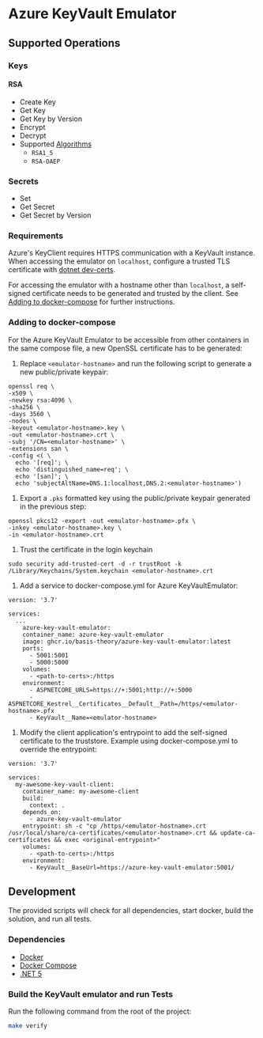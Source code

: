 # Azure KeyVault Emulator

## Supported Operations

### Keys

#### RSA

- Create Key
- Get Key
- Get Key by Version
- Encrypt
- Decrypt
- Supported [Algorithms](https://docs.microsoft.com/en-us/rest/api/keyvault/decrypt/decrypt#jsonwebkeyencryptionalgorithm)
    - `RSA1_5`
    - `RSA-OAEP`

### Secrets

- Set
- Get Secret
- Get Secret by Version

### Requirements

Azure's KeyClient requires HTTPS communication with a KeyVault instance.
When accessing the emulator on `localhost`, configure a trusted TLS certificate with [dotnet dev-certs](https://docs.microsoft.com/en-us/dotnet/core/additional-tools/self-signed-certificates-guide#with-dotnet-dev-certs).

For accessing the emulator with a hostname other than `localhost`, a self-signed certificate needs to be generated and trusted by the client. See [Adding to docker-compose](#adding-to-docker-compose) for further instructions.

### Adding to docker-compose

For the Azure KeyVault Emulator to be accessible from other containers in the same compose file, a new OpenSSL certificate has to be generated:
1. Replace `<emulator-hostname>` and run the following script to generate a new public/private keypair:
```
openssl req \
-x509 \
-newkey rsa:4096 \
-sha256 \
-days 3560 \
-nodes \
-keyout <emulator-hostname>.key \
-out <emulator-hostname>.crt \
-subj '/CN=<emulator-hostname>' \
-extensions san \
-config <( \
  echo '[req]'; \
  echo 'distinguished_name=req'; \
  echo '[san]'; \
  echo 'subjectAltName=DNS.1:localhost,DNS.2:<emulator-hostname>')
```
1. Export a `.pks` formatted key using the public/private keypair generated in the previous step:
```
openssl pkcs12 -export -out <emulator-hostname>.pfx \
-inkey <emulator-hostname>.key \
-in <emulator-hostname>.crt
```
1. Trust the certificate in the login keychain
```
sudo security add-trusted-cert -d -r trustRoot -k /Library/Keychains/System.keychain <emulator-hostname>.crt
```
1. Add a service to docker-compose.yml for Azure KeyVaultEmulator:
```
version: '3.7'

services:
  ...
    azure-key-vault-emulator:
    container_name: azure-key-vault-emulator
    image: ghcr.io/basis-theory/azure-key-vault-emulator:latest
    ports:
      - 5001:5001
      - 5000:5000
    volumes:
      - <path-to-certs>:/https
    environment:
      - ASPNETCORE_URLS=https://+:5001;http://+:5000
      - ASPNETCORE_Kestrel__Certificates__Default__Path=/https/<emulator-hostname>.pfx
      - KeyVault__Name=<emulator-hostname>
```
1. Modify the client application's entrypoint to add the self-signed certificate to the truststore. Example using docker-compose.yml to override the entrypoint:
```
version: '3.7'

services:
  my-awesome-key-vault-client:
    container_name: my-awesome-client
    build:
      context: .
    depends_on:
      - azure-key-vault-emulator
    entrypoint: sh -c "cp /https/<emulator-hostname>.crt /usr/local/share/ca-certificates/<emulator-hostname>.crt && update-ca-certificates && exec <original-entrypoint>"
    volumes:
      - <path-to-certs>:/https
    environment:
      - KeyVault__BaseUrl=https://azure-key-vault-emulator:5001/
```

## Development

The provided scripts will check for all dependencies, start docker, build the solution, and run all tests.

### Dependencies
- [Docker](https://www.docker.com/products/docker-desktop)
- [Docker Compose](https://www.docker.com/products/docker-desktop)
- [.NET 5](https://dotnet.microsoft.com/download/dotnet/5.0)

### Build the KeyVault emulator and run Tests

Run the following command from the root of the project:

```sh
make verify
```
